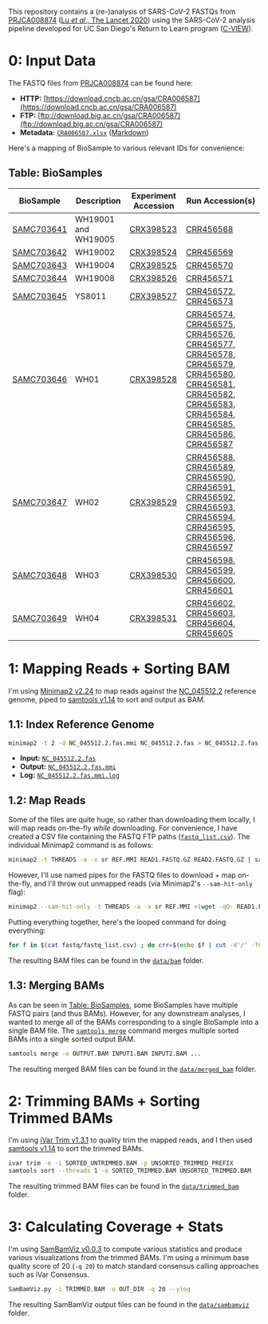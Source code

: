 This repository contains a (re-)analysis of SARS-CoV-2 FASTQs from [PRJCA008874](https://ngdc.cncb.ac.cn/bioproject/browse/PRJCA008874) ([Lu *et al*., The Lancet 2020](https://doi.org/10.1016/S0140-6736(20)30251-8)) using the SARS-CoV-2 analysis pipeline developed for UC San Diego's Return to Learn program ([C-VIEW](https://github.com/ucsd-ccbb/C-VIEW)).

# 0: Input Data
The FASTQ files from [PRJCA008874](https://ngdc.cncb.ac.cn/bioproject/browse/PRJCA008874) can be found here:
* **HTTP:** [https://download.cncb.ac.cn/gsa/CRA006587](https://download.cncb.ac.cn/gsa/CRA006587)
* **FTP:** [ftp://download.big.ac.cn/gsa/CRA006587](ftp://download.big.ac.cn/gsa/CRA006587)
* **Metadata:** [`CRA006587.xlsx`](data/metadata/CRA006587.xlsx) ([Markdown](data/metadata/CRA006587.md))

Here's a mapping of BioSample to various relevant IDs for convenience:

## Table: BioSamples

|BioSample                                                        |Description        |Experiment Accession                                               |Run Accession(s)                                                                                                                                                                                                                                                                                                                                                                                                                                                                                                                                                                                                                                                                                                                                                                                                                                                                                                                                                                                    |
|-----------------------------------------------------------------|-------------------|-------------------------------------------------------------------|----------------------------------------------------------------------------------------------------------------------------------------------------------------------------------------------------------------------------------------------------------------------------------------------------------------------------------------------------------------------------------------------------------------------------------------------------------------------------------------------------------------------------------------------------------------------------------------------------------------------------------------------------------------------------------------------------------------------------------------------------------------------------------------------------------------------------------------------------------------------------------------------------------------------------------------------------------------------------------------------------|
|[SAMC703641](https://ngdc.cncb.ac.cn/biosample/browse/SAMC703641)|WH19001 and WH19005|[CRX398523](https://ngdc.cncb.ac.cn/gsa/browse/CRA006587/CRX398523)|[CRR456568](https://ngdc.cncb.ac.cn/gsa/browse/CRA006587/CRR456568)                                                                                                                                                                                                                                                                                                                                                                                                                                                                                                                                                                                                                                                                                                                                                                                                                                                                                                                                 |
|[SAMC703642](https://ngdc.cncb.ac.cn/biosample/browse/SAMC703642)|WH19002            |[CRX398524](https://ngdc.cncb.ac.cn/gsa/browse/CRA006587/CRX398524)|[CRR456569](https://ngdc.cncb.ac.cn/gsa/browse/CRA006587/CRR456569)                                                                                                                                                                                                                                                                                                                                                                                                                                                                                                                                                                                                                                                                                                                                                                                                                                                                                                                                 |
|[SAMC703643](https://ngdc.cncb.ac.cn/biosample/browse/SAMC703643)|WH19004            |[CRX398525](https://ngdc.cncb.ac.cn/gsa/browse/CRA006587/CRX398525)|[CRR456570](https://ngdc.cncb.ac.cn/gsa/browse/CRA006587/CRR456570)                                                                                                                                                                                                                                                                                                                                                                                                                                                                                                                                                                                                                                                                                                                                                                                                                                                                                                                                 |
|[SAMC703644](https://ngdc.cncb.ac.cn/biosample/browse/SAMC703644)|WH19008            |[CRX398526](https://ngdc.cncb.ac.cn/gsa/browse/CRA006587/CRX398526)|[CRR456571](https://ngdc.cncb.ac.cn/gsa/browse/CRA006587/CRR456571)                                                                                                                                                                                                                                                                                                                                                                                                                                                                                                                                                                                                                                                                                                                                                                                                                                                                                                                                 |
|[SAMC703645](https://ngdc.cncb.ac.cn/biosample/browse/SAMC703645)|YS8011             |[CRX398527](https://ngdc.cncb.ac.cn/gsa/browse/CRA006587/CRX398527)|[CRR456572](https://ngdc.cncb.ac.cn/gsa/browse/CRA006587/CRR456572), [CRR456573](https://ngdc.cncb.ac.cn/gsa/browse/CRA006587/CRR456573)                                                                                                                                                                                                                                                                                                                                                                                                                                                                                                                                                                                                                                                                                                                                                                                                                                                            |
|[SAMC703646](https://ngdc.cncb.ac.cn/biosample/browse/SAMC703646)|WH01               |[CRX398528](https://ngdc.cncb.ac.cn/gsa/browse/CRA006587/CRX398528)|[CRR456574](https://ngdc.cncb.ac.cn/gsa/browse/CRA006587/CRR456574), [CRR456575](https://ngdc.cncb.ac.cn/gsa/browse/CRA006587/CRR456575), [CRR456576](https://ngdc.cncb.ac.cn/gsa/browse/CRA006587/CRR456576), [CRR456577](https://ngdc.cncb.ac.cn/gsa/browse/CRA006587/CRR456577), [CRR456578](https://ngdc.cncb.ac.cn/gsa/browse/CRA006587/CRR456578), [CRR456579](https://ngdc.cncb.ac.cn/gsa/browse/CRA006587/CRR456579), [CRR456580](https://ngdc.cncb.ac.cn/gsa/browse/CRA006587/CRR456580), [CRR456581](https://ngdc.cncb.ac.cn/gsa/browse/CRA006587/CRR456581), [CRR456582](https://ngdc.cncb.ac.cn/gsa/browse/CRA006587/CRR456582), [CRR456583](https://ngdc.cncb.ac.cn/gsa/browse/CRA006587/CRR456583), [CRR456584](https://ngdc.cncb.ac.cn/gsa/browse/CRA006587/CRR456584), [CRR456585](https://ngdc.cncb.ac.cn/gsa/browse/CRA006587/CRR456585), [CRR456586](https://ngdc.cncb.ac.cn/gsa/browse/CRA006587/CRR456586), [CRR456587](https://ngdc.cncb.ac.cn/gsa/browse/CRA006587/CRR456587)|
|[SAMC703647](https://ngdc.cncb.ac.cn/biosample/browse/SAMC703647)|WH02               |[CRX398529](https://ngdc.cncb.ac.cn/gsa/browse/CRA006587/CRX398529)|[CRR456588](https://ngdc.cncb.ac.cn/gsa/browse/CRA006587/CRR456588), [CRR456589](https://ngdc.cncb.ac.cn/gsa/browse/CRA006587/CRR456589), [CRR456590](https://ngdc.cncb.ac.cn/gsa/browse/CRA006587/CRR456590), [CRR456591](https://ngdc.cncb.ac.cn/gsa/browse/CRA006587/CRR456591), [CRR456592](https://ngdc.cncb.ac.cn/gsa/browse/CRA006587/CRR456592), [CRR456593](https://ngdc.cncb.ac.cn/gsa/browse/CRA006587/CRR456593), [CRR456594](https://ngdc.cncb.ac.cn/gsa/browse/CRA006587/CRR456594), [CRR456595](https://ngdc.cncb.ac.cn/gsa/browse/CRA006587/CRR456595), [CRR456596](https://ngdc.cncb.ac.cn/gsa/browse/CRA006587/CRR456596), [CRR456597](https://ngdc.cncb.ac.cn/gsa/browse/CRA006587/CRR456597)                                                                                                                                                                                                                                                                                    |
|[SAMC703648](https://ngdc.cncb.ac.cn/biosample/browse/SAMC703648)|WH03               |[CRX398530](https://ngdc.cncb.ac.cn/gsa/browse/CRA006587/CRX398530)|[CRR456598](https://ngdc.cncb.ac.cn/gsa/browse/CRA006587/CRR456598), [CRR456599](https://ngdc.cncb.ac.cn/gsa/browse/CRA006587/CRR456599), [CRR456600](https://ngdc.cncb.ac.cn/gsa/browse/CRA006587/CRR456600), [CRR456601](https://ngdc.cncb.ac.cn/gsa/browse/CRA006587/CRR456601)                                                                                                                                                                                                                                                                                                                                                                                                                                                                                                                                                                                                                                                                                                                  |
|[SAMC703649](https://ngdc.cncb.ac.cn/biosample/browse/SAMC703649)|WH04               |[CRX398531](https://ngdc.cncb.ac.cn/gsa/browse/CRA006587/CRX398531)|[CRR456602](https://ngdc.cncb.ac.cn/gsa/browse/CRA006587/CRR456602), [CRR456603](https://ngdc.cncb.ac.cn/gsa/browse/CRA006587/CRR456603), [CRR456604](https://ngdc.cncb.ac.cn/gsa/browse/CRA006587/CRR456604), [CRR456605](https://ngdc.cncb.ac.cn/gsa/browse/CRA006587/CRR456605)                                                                                                                                                                                                                                                                                                                                                                                                                                                                                                                                                                                                                                                                                                                  |

# 1: Mapping Reads + Sorting BAM
I'm using [Minimap2 v2.24](https://github.com/lh3/minimap2/releases/tag/v2.24) to map reads against the [NC_045512.2](data/ref/NC_045512.2.fas) reference genome, piped to [samtools v1.14](https://github.com/samtools/samtools/releases/tag/1.14) to sort and output as BAM.

## 1.1: Index Reference Genome
```bash
minimap2 -t 2 -d NC_045512.2.fas.mmi NC_045512.2.fas > NC_045512.2.fas.mmi.log 2>&1
```
* **Input:** [`NC_045512.2.fas`](data/ref/NC_045512.2.fas)
* **Output:** [`NC_045512.2.fas.mmi`](data/ref/NC_045512.2.fas.mmi)
* **Log:** [`NC_045512.2.fas.mmi.log`](data/ref/NC_045512.2.fas.mmi.log)

## 1.2: Map Reads
Some of the files are quite huge, so rather than downloading them locally, I will map reads on-the-fly *while* downloading. For convenience, I have created a CSV file containing the FASTQ FTP paths ([`fastq_list.csv`](data/fastq/fastq_list.csv)). The individual Minimap2 command is as follows:

```bash
minimap2 -t THREADS -a -x sr REF.MMI READ1.FASTQ.GZ READ2.FASTQ.GZ | samtools sort --threads THREADS -o SORTED.BAM
```

However, I'll use named pipes for the FASTQ files to download + map on-the-fly, and I'll throw out unmapped reads (via Minimap2's `--sam-hit-only` flag):

```bash
minimap2 --sam-hit-only -t THREADS -a -x sr REF.MMI <(wget -qO- READ1.FASTQ.GZ.URL) <(wget -qO- READ2.FASTQ.GZ.URL) | samtools sort --threads THREADS -o SORTED.BAM
```

Putting everything together, here's the looped command for doing everything:

```bash
for f in $(cat fastq/fastq_list.csv) ; do crr=$(echo $f | cut -d'/' -f6) && url1=$(echo $f | cut -d',' -f1) && url2=$(echo $f | cut -d',' -f2) && minimap2 --sam-hit-only -t 1 -a -x sr ref/NC_045512.2.fas.mmi <(wget -qO- "$url1") <(wget -qO- "$url2") 2> "bam/$crr.01.sorted.untrimmed.bam.log" | samtools sort --threads 1 -o "bam/$crr.01.sorted.untrimmed.bam" ; done
```

The resulting BAM files can be found in the [`data/bam`](data/bam) folder.

## 1.3: Merging BAMs
As can be seen in [Table: BioSamples](#table-biosamples), some BioSamples have multiple FASTQ pairs (and thus BAMs). However, for any downstream analyses, I wanted to merge all of the BAMs corresponding to a single BioSample into a single BAM file. The [`samtools merge`](http://www.htslib.org/doc/samtools-merge.html) command merges multiple sorted BAMs into a single sorted output BAM.

```bash
samtools merge -o OUTPUT.BAM INPUT1.BAM INPUT2.BAM ...
```

The resulting merged BAM files can be found in the [`data/merged_bam`](data/merged_bam) folder.

# 2: Trimming BAMs + Sorting Trimmed BAMs
I'm using [iVar Trim v1.3.1](https://github.com/andersen-lab/ivar/releases/tag/v1.3.1) to quality trim the mapped reads, and I then used [samtools v1.14](https://github.com/samtools/samtools/releases/tag/1.14) to sort the trimmed BAMs.

```bash
ivar trim -e -i SORTED_UNTRIMMED.BAM -p UNSORTED_TRIMMED_PREFIX
samtools sort --threads 1 -o SORTED_TRIMMED.BAM UNSORTED_TRIMMED.BAM
```

The resulting trimmed BAM files can be found in the [`data/trimmed_bam`](data/trimmed_bam) folder.

# 3: Calculating Coverage + Stats
I'm using [SamBamViz v0.0.3](https://github.com/niemasd/SamBamViz/releases/tag/0.0.3) to compute various statistics and produce various visualizations from the trimmed BAMs. I'm using a minimum base quality score of 20 (`-q 20`) to match standard consensus calling approaches such as iVar Consensus.

```bash
SamBamViz.py -i TRIMMED.BAM -o OUT_DIR -q 20 --ylog
```

The resulting SamBamViz output files can be found in the [`data/sambamviz`](data/sambamviz) folder.

